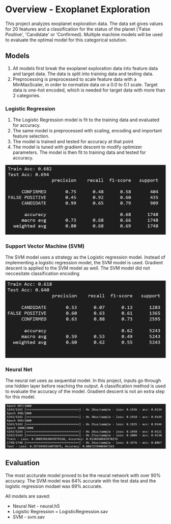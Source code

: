 # Overview - Exoplanet Exploration
This project analyzes exoplanet exploration data. The data set gives values for 20 features and a classification for the status of the planet ('False Positive', 'Candidate' or 'Confirmed). Multiple machine models will be used to evaluate the optimal model for this categorical solution.

## Models
1. All models first break the exoplanet exploration data into feature data and target data. The data is split into training data and testing data.
2. Preprocessing is preprocessed to scale feature data with a MinMaxScaler, in order to normalize data on a 0.0 to 0.1 scale. Target data is one-hot encoded, which is needed for target data with more than 2 categories.

### Logistic Regression
1. The Logistic Regression model is fit to the training data and evaluated for accuracy.
2. The same model is preprocessed with scaling, encoding and important feature selection.
3. The model is trained and tested for accuracy at that point
4. The model is tuned with gradient descent to modify optimizer parameters. The model is then fit to training data and tested for accuracy.

![](images/lr.png)

### Support Vector Machine (SVM)
The SVM model uses a strategy as the Logistic regression model. Instead of implementing a logistic regression model, the SVM model is used. Gradient descent is applied to the SVM model as well. The SVM model did not neccesitate classification encoding

![](images/svm.png)

### Neural Net
The neural net uses as sequential model. In this project, inputs go through one hidden layer before reaching the output. A classification method is used to evaluate the accuracy of the model. Gradient descent is not an extra step for this model.

![](images/nn.png)

## Evaluation
The most accturate model proved to be the neural network with over 90% accuracy. The SVM model was 64% accurate with the test data and the logistic regression modael was 69% accurate.

All models are saved:
* Neural Net - neural.h5
* Logistic Regression = LogisticRegression.sav
* SVM - svm.sav